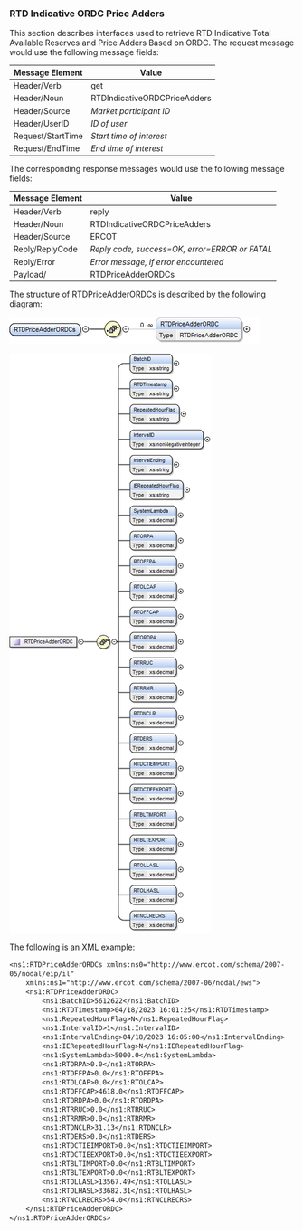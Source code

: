 ### RTD Indicative ORDC Price Adders

This section describes interfaces used to retrieve RTD Indicative
Total Available Reserves and Price Adders Based on ORDC. The request
message would use the following message fields:

| <span class="mark">Message Element</span> | <span class="mark">Value</span> |
|-------------------------------------------|---------------------------------|
| Header/Verb                               | get                             |
| Header/Noun                               | RTDIndicativeORDCPriceAdders    |
| Header/Source                             | *Market participant ID*         |
| Header/UserID                             | *ID of user*                    |
| Request/StartTime                         | *Start time of interest*        |
| Request/EndTime                           | *End time of interest*          |

The corresponding response messages would use the following message
fields:

| <span class="mark">Message Element</span> | <span class="mark">Value</span>                |
|-------------------------------------------|------------------------------------------------|
| Header/Verb                               | reply                                          |
| Header/Noun                               | RTDIndicativeORDCPriceAdders                   |
| Header/Source                             | ERCOT                                          |
| Reply/ReplyCode                           | *Reply code, success=OK, error=ERROR or FATAL* |
| Reply/Error                               | *Error message, if error encountered*          |
| Payload/                                  | RTDPriceAdderORDCs                             |

The structure of RTDPriceAdderORDCs is described by the following
diagram:

![RTDPriceAdderORDCs Structure](../Images/RTDPriceAdderORDCs_Structure.jpeg)

![RTDPriceAdderORDC Structure](../Images/RTDPriceAdderORDC_Structure.png)

The following is an XML example:

~~~
<ns1:RTDPriceAdderORDCs xmlns:ns0="http://www.ercot.com/schema/2007-05/nodal/eip/il"
    xmlns:ns1="http://www.ercot.com/schema/2007-06/nodal/ews">
    <ns1:RTDPriceAdderORDC>
        <ns1:BatchID>5612622</ns1:BatchID>
        <ns1:RTDTimestamp>04/18/2023 16:01:25</ns1:RTDTimestamp>
        <ns1:RepeatedHourFlag>N</ns1:RepeatedHourFlag>
        <ns1:IntervalID>1</ns1:IntervalID>
        <ns1:IntervalEnding>04/18/2023 16:05:00</ns1:IntervalEnding>
        <ns1:IERepeatedHourFlag>N</ns1:IERepeatedHourFlag>
        <ns1:SystemLambda>5000.0</ns1:SystemLambda>
        <ns1:RTORPA>0.0</ns1:RTORPA>
        <ns1:RTOFFPA>0.0</ns1:RTOFFPA>
        <ns1:RTOLCAP>0.0</ns1:RTOLCAP>
        <ns1:RTOFFCAP>4618.0</ns1:RTOFFCAP>
        <ns1:RTORDPA>0.0</ns1:RTORDPA>
        <ns1:RTRRUC>0.0</ns1:RTRRUC>
        <ns1:RTRRMR>0.0</ns1:RTRRMR>
        <ns1:RTDNCLR>31.13</ns1:RTDNCLR>
        <ns1:RTDERS>0.0</ns1:RTDERS>
        <ns1:RTDCTIEIMPORT>0.0</ns1:RTDCTIEIMPORT>
        <ns1:RTDCTIEEXPORT>0.0</ns1:RTDCTIEEXPORT>
        <ns1:RTBLTIMPORT>0.0</ns1:RTBLTIMPORT>
        <ns1:RTBLTEXPORT>0.0</ns1:RTBLTEXPORT>
        <ns1:RTOLLASL>13567.49</ns1:RTOLLASL>
        <ns1:RTOLHASL>33682.31</ns1:RTOLHASL>
        <ns1:RTNCLRECRS>54.0</ns1:RTNCLRECRS>
    </ns1:RTDPriceAdderORDC>
</ns1:RTDPriceAdderORDCs>
~~~
